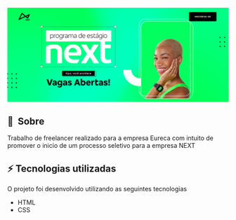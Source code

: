 ![alt text](./images/readme-screenshot.png)

## 🔖&nbsp; Sobre

Trabalho de freelancer realizado para a empresa Eureca com intuito de promover o inicio de um processo seletivo para a empresa NEXT

## :zap: Tecnologias utilizadas

O projeto foi desenvolvido utilizando as seguintes tecnologias

- HTML
- CSS

